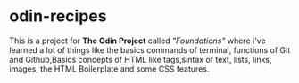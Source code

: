 # odin-recipes
This is a project for **The Odin Project** called _"Foundations"_ where i've learned a lot of things like the basics commands of terminal, functions of Git and Github,Basics concepts of HTML like tags,sintax of text, lists, links, images, the HTML Boilerplate and some CSS features.
